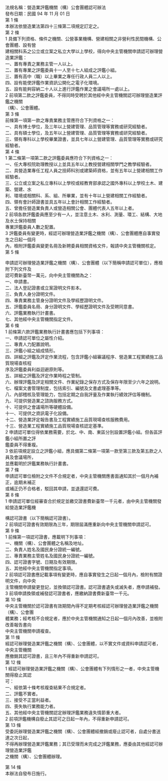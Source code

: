 法規名稱：營造業評鑑機關（構）公會團體認可辦法  
發布日期：民國 94 年 11 月 01 日  
第 1 條  
本辦法依營造業法第四十三條第二項規定訂定之。  
第 2 條  
1 具備下列資格、條件之機關、公營事業機構、營建相關之非營利性民間機構、公會團體、設有營  
建相關科系之公立或立案之私立大學以上學校，得向中央主管機關申請認可辦理營造業評鑑：  
一、置有專責之業務主管一人以上。  
二、置有專業之評鑑委員十一人至十七人組成之評鑑小組。  
三、置有高中（職）以上畢業之專任行政人員二人以上。  
四、設有能使評鑑作業資訊公開化之電子化環境。  
五、設有能夠容納二十人以上進行評鑑作業之會議場所一處以上。  
2 前項第二款之評鑑委員，不得同時受聘於其他經中央主管機關認可辦理營造業評鑑之機關  
（構）、公會團體。  
第 3 條  
前條第一項第一款之專責業務主管應符合下列資格之一：  
一、具有博士學位，及三年以上營建管理、品質管理等實務或研究經驗者。  
二、具有碩士學位，及五年以上營建管理、品質管理等實務或研究經驗者。  
三、領有專科以上學校畢業證書，並具七年以上營建管理、品質管理等實務或研究經驗者。  
第 4 條  
1 第二條第一項第二款之評鑑委員應符合下列資格之一：  
一、任大專校院助理教授以上並具五年以上教授營建相關學門之教學經驗者。  
二、具營造業專任工程人員之技師科別或建築師資格，並有五年以上營建相關工作經驗者。  
三、公立或立案之私立專科以上學校或經教育部承認之國外專科以上學校土木、建築、營建、水  
利、環境或相關科、系、組、所畢業，並有十年以上營建相關工作經驗者。  
四、領有會計師證書並具五年以上會計相關工作經驗者。  
五、曾擔任營造業負責人或營造相關公會、團體代表人五年以上者。  
2 前項各款評鑑委員應至少有一人，並注意土木、水利、測量、環工、結構、大地及水土保持相關  
專業評鑑委員人數之配置。  
3 評鑑委員有變更時，經認可辦理營造業評鑑之機關（構）、公會團體應自事實發生之日起一個月  
內，檢附評鑑委員變更名冊及新聘委員相關資格文件，報請中央主管機關核定。  
第 5 條  


申請認可辦理營造業評鑑之機關（構）、公會團體（以下簡稱申請認可單位），應檢附下列文件及  
認可費新臺幣一萬元，向中央主管機關為之：  
一、申請書。  
二、法人登記證書或立案證明文件影本。  
三、負責人身分證明文件。  
四、專責業務主管身分證明文件及學經歷證明文件。  
五、評鑑委員名冊、身分證明文件、學經歷證明文件及受聘同意書。  
六、評鑑業務執行計畫書。  
七、其他經中央主管機關指定文件。  
第 6 條  
1 前條第六款評鑑業務執行計畫書應包括下列事項：  
一、申請認可單位之屬性介紹。  
二、專責人力配置說明。  
三、評鑑小組之組成情形。  
四、詳細之評鑑及評定作業流程，包含評鑑小組審議程序、營造業工程實績施工品質現場查核程  
序及評鑑委員利益迴避原則等。  
五、詳細之評鑑及評定作業時程之管制。  
六、辦理評鑑及評定相關文件、作業紀錄之保存方式及保存年限至少六年之說明。  
七、檔案文書管理制度，包括索引、編號及文書處理基準等。  
八、內部稽核及管理能力，包括定期之自我評量及作業執行績效評估等機制。  
九、可提供營造業之諮詢服務方式。  
十、可提供之會議場所等硬體設備。  
十一、可提供之資訊電子化設備。  
十二、營造業評定報告書及工程實績施工品質現場查核服務費用。  
十三、營造業工程實績施工品質現場查核認定基準。  
2 申請認可單位得依業務需要，於北、中、南、東區分別設置評鑑小組。但各區評鑑小組所置之評  
鑑委員不得重複。  
3 依前項規定設立之評鑑小組，應具備第二條第一項第一款至第三款及第五款之人員及會議場所，  
並應載明於評鑑業務執行計畫書。  
第 7 條  
申請認可單位檢附之文件不合規定者，中央主管機關應書面通知其於一個月內補正，逾期未補正  
或補正仍不合格者，駁回其申請，並退還認可費。  
第 8 條  
1 申請認可單位經審查合於規定並繳交證書費新臺幣一千元者，由中央主管機關發給營造業評鑑機  


構認可證書（以下簡稱認可證書）。  
2 前項認可證書有效期限為三年，期限屆滿應重新向中央主管機關申請認可。  
第 9 條  
1 前條第一項認可證書，應載明下列事項：  
一、機關（構）、公會團體之名稱及地址。  
二、負責人姓名及國民身分證統一編號。  
三、專責業務主管姓名及國民身分證統一編號。  
四、認可證書字號、日期及有效期限。  
五、其他經中央主管機關指定事項。  
2 前項認可證書應記載事項有變更時，應自事實發生之日起一個月內，檢附有關證明文件，向中央  
主管機關申請變更登記，並換領認可證書。認可證書遺失或滅失者，應申請補發。  
3 前項申請換領或補發認可證書者，應繳納證書費新臺幣一千元。  
第 10 條  
中央主管機關於認可證書有效期間內得不定期考核經認可辦理營造業評鑑之機關（構）、公會團  
體業務；經考核不合規定者，應於中央主管機關通知之日起一個月內改善，並檢附改善報告書向  
中央主管機關申請複查。  
第 11 條  
經認可辦理營造業評鑑之機關（構）、公會團體，以不實文件或資料申請認可者，中央主管機關  
應撤銷其認可證書，且三年內不得重新申請認可。  
第 12 條  
1 經認可辦理營造業評鑑之機關（構）、公會團體有下列情形之一者，中央主管機關得廢止其認  
可：  
一、經依第十條考核複查結果不合規定者。  
二、評鑑不實者。  
三、接受不正當利益者。  
四、喪失執行業務能力者。  
五、其他經中央主管機關認定辦理評鑑業務違失情節重大者。  
2 前項評鑑機構自廢止其認可之日起一年內，不得重新申請認可。  
第 13 條  
受委託辦理營造業評鑑之機關（構）、公會團體經撤銷或廢止認可者，自處分書送達之次日起，  
不得再辦理營造業評鑑業務；其已受理而未完成之評鑑業務，應委由其他經認可辦理營造業評鑑  
之機關（構）、公會團體辦理。  


第 14 條  
本辦法自發布日施行。  


